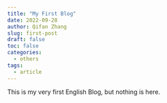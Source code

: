 ```yaml
---
title: "My First Blog"
date: 2022-09-28
author: Qifan Zhang
slug: first-post
draft: false
toc: false
categories:
  - others
tags:
  - article
---
```


This is my very first English Blog, but nothing is here.